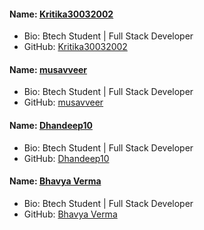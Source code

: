 #### Name: [Kritika30032002](https://github.com/Kritika30032002)
- Bio: Btech Student | Full Stack Developer 
- GitHub: [Kritika30032002](https://github.com/Kritika30032002)

#### Name: [musavveer](https://github.com/musavveer)
- Bio: Btech Student | Full Stack Developer 
- GitHub: [musavveer](https://github.com/musavveer)

#### Name: [Dhandeep10](https://github.com/Dhandeep10)
- Bio: Btech Student | Full Stack Developer 
- GitHub: [Dhandeep10](https://github.com/Dhandeep10)

#### Name: [Bhavya Verma](https://github.com/bhaavvya)
- Bio: Btech Student | Full Stack Developer 
- GitHub: [Bhavya Verma](https://github.com/bhaavvya)
